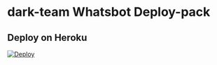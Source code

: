 # dark-team Whatsbot Deploy-pack

## Deploy on Heroku
[![Deploy](https://www.herokucdn.com/deploy/button.svg)](https://heroku.com/deploy)
